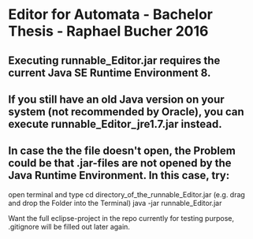 # Editor for Automata - Bachelor Thesis - Raphael Bucher 2016

## Executing runnable_Editor.jar requires the current Java SE Runtime Environment 8.
## If you still have an old Java version on your system (not recommended by Oracle), you can execute runnable_Editor_jre1.7.jar instead.
## In case the the file doesn't open, the Problem could be that .jar-files are not opened by the Java Runtime Environment. In this case, try:
open terminal and type
cd directory_of_the_runnable_Editor.jar (e.g. drag and drop the Folder into the Terminal)
java -jar runnable_Editor.jar

Want the full eclipse-project in the repo currently for testing purpose, .gitignore will be filled out later again.
